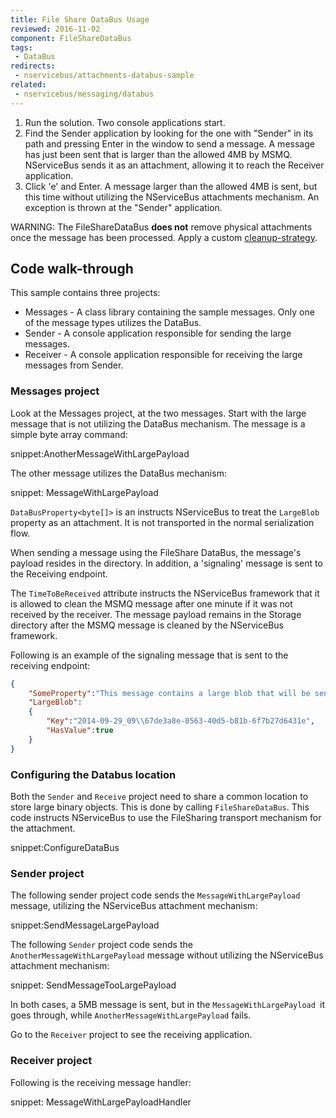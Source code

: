 ```yaml
---
title: File Share DataBus Usage
reviewed: 2016-11-02
component: FileShareDataBus
tags:
 - DataBus
redirects:
 - nservicebus/attachments-databus-sample
related:
 - nservicebus/messaging/databus
---
```


 1. Run the solution. Two console applications start.
 1. Find the Sender application by looking for the one with "Sender" in its path and pressing Enter in the window to send a message. A message has just been sent that is larger than the allowed 4MB by MSMQ. NServiceBus sends it as an attachment, allowing it to reach the Receiver application.
 1. Click 'e' and Enter. A message larger than the allowed 4MB is sent, but this time without utilizing the NServiceBus attachments mechanism. An exception is thrown at the "Sender" application.

WARNING: The FileShareDataBus **does not** remove physical attachments once the message has been processed. Apply a custom [cleanup-strategy](/nservicebus/messaging/databus/file-share.md#cleanup-strategy).


## Code walk-through

This sample contains three projects:

 * Messages - A class library containing the sample messages. Only one of the message types utilizes the DataBus.
 * Sender - A console application responsible for sending the large messages.
 * Receiver - A console application responsible for receiving the large messages from Sender.


### Messages project

Look at the Messages project, at the two messages. Start with the large message that is not utilizing the DataBus mechanism. The message is a simple byte array command:

snippet:AnotherMessageWithLargePayload

The other message utilizes the DataBus mechanism:

snippet: MessageWithLargePayload

`DataBusProperty<byte[]>` is an instructs NServiceBus to treat the `LargeBlob` property as an attachment. It is not transported in the normal serialization flow.

When sending a message using the FileShare DataBus, the message's payload resides in the directory. In addition, a 'signaling' message is sent to the Receiving endpoint.

The `TimeToBeReceived` attribute instructs the NServiceBus framework that it is allowed to clean the MSMQ message after one minute if it was not received by the receiver. The message payload remains in the Storage directory after the MSMQ message is cleaned by the NServiceBus framework.

Following is an example of the signaling message that is sent to the receiving endpoint:

```json
{
	"SomeProperty":"This message contains a large blob that will be sent on the data bus",
	"LargeBlob":
	{
		"Key":"2014-09-29_09\\67de3a8e-0563-40d5-b81b-6f7b27d6431e",
		"HasValue":true
	}
}
```


### Configuring the Databus location

Both the `Sender` and `Receive` project need to share a common location to store large binary objects. This is done by calling `FileShareDataBus`. This code instructs NServiceBus to use the FileSharing transport mechanism for the attachment.

snippet:ConfigureDataBus


### Sender project

The following sender project code sends the `MessageWithLargePayload `message, utilizing the NServiceBus attachment mechanism:

snippet:SendMessageLargePayload

The following `Sender` project code sends the `AnotherMessageWithLargePayload` message without utilizing the NServiceBus attachment mechanism:

snippet: SendMessageTooLargePayload

In both cases, a 5MB message is sent, but in the `MessageWithLargePayload `it goes through, while `AnotherMessageWithLargePayload` fails.

Go to the `Receiver` project to see the receiving application.


### Receiver project

Following is the receiving message handler:

snippet: MessageWithLargePayloadHandler